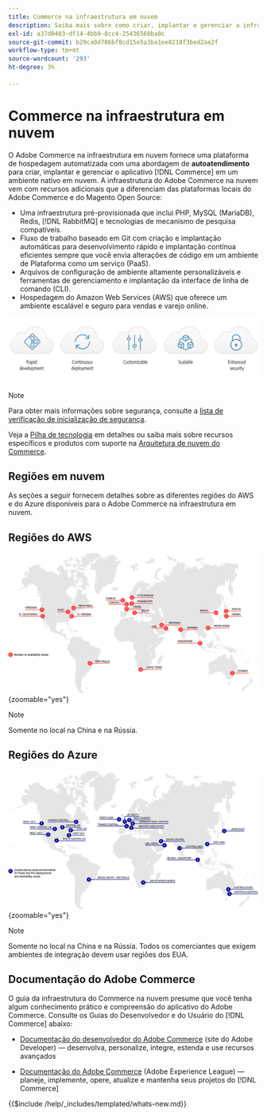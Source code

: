 ```yaml
---
title: Commerce na infraestrutura em nuvem
description: Saiba mais sobre como criar, implantar e gerenciar a infraestrutura do Commerce na nuvem.
exl-id: a37d0403-df14-4bb9-8cc4-25436560ba0c
source-git-commit: b29ca0d786bf8cd15e5a3ba1ee8218f3bed2ae2f
workflow-type: tm+mt
source-wordcount: '293'
ht-degree: 3%

---
```



# Commerce na infraestrutura em nuvem

O Adobe Commerce na infraestrutura em nuvem fornece uma plataforma de hospedagem automatizada com uma abordagem de **autoatendimento** para criar, implantar e gerenciar o aplicativo [!DNL Commerce] em um ambiente nativo em nuvem. A infraestrutura do Adobe Commerce na nuvem vem com recursos adicionais que a diferenciam das plataformas locais do Adobe Commerce e do Magento Open Source:

- Uma infraestrutura pré-provisionada que inclui PHP, MySQL (MariaDB), Redis, [!DNL RabbitMQ] e tecnologias de mecanismo de pesquisa compatíveis.
- Fluxo de trabalho baseado em Git com criação e implantação automáticas para desenvolvimento rápido e implantação contínua eficientes sempre que você envia alterações de código em um ambiente de Plataforma como um serviço (PaaS).
- Arquivos de configuração de ambiente altamente personalizáveis e ferramentas de gerenciamento e implantação da interface de linha de comando (CLI).
- Hospedagem do Amazon Web Services (AWS) que oferece um ambiente escalável e seguro para vendas e varejo online.

![Benefícios da nuvem](../assets/CloudBenefits.svg)

>[!NOTE]
>
>Para obter mais informações sobre segurança, consulte a [lista de verificação de inicialização de segurança](https://experienceleague.adobe.com/pt-br/docs/commerce-on-cloud/user-guide/launch/checklist#security-configuration).

Veja a [Pilha de tecnologia](architecture/tech-stack.md) em detalhes ou saiba mais sobre recursos específicos e produtos com suporte na [Arquitetura de nuvem do Commerce](architecture/cloud-architecture.md).

<div id="recs-overview-body-1"></div>
<div id="recs-overview-body-2"></div>
<div id="recs-overview-body-3"></div>
<div id="recs-overview-body-4"></div>
<div id="recs-overview-body-5"></div>
<div id="recs-overview-body-6"></div>

## Regiões em nuvem

As seções a seguir fornecem detalhes sobre as diferentes regiões do AWS e do Azure disponíveis para o Adobe Commerce na infraestrutura em nuvem.

## Regiões do AWS

![Diagrama mostrando regiões do AWS](../assets/aws-regions.svg){zoomable="yes"}

>[!NOTE]
>
> Somente no local na China e na Rússia.

## Regiões do Azure

![Diagrama mostrando as regiões do Azure](../assets/azure-regions.svg){zoomable="yes"}

>[!NOTE]
>
> Somente no local na China e na Rússia. Todos os comerciantes que exigem ambientes de integração devem usar regiões dos EUA.

## Documentação do Adobe Commerce

O guia da infraestrutura do Commerce na nuvem presume que você tenha algum conhecimento prático e compreensão do aplicativo do Adobe Commerce. Consulte os Guias do Desenvolvedor e do Usuário do [!DNL Commerce] abaixo:

- [Documentação do desenvolvedor do Adobe Commerce](https://developer.adobe.com/commerce/docs/) (site do Adobe Developer) — desenvolva, personalize, integre, estenda e use recursos avançados

- [Documentação do Adobe Commerce](https://experienceleague.adobe.com/docs/commerce.html?lang=pt-BR) (Adobe Experience League) — planeje, implemente, opere, atualize e mantenha seus projetos do [!DNL Commerce]

{{$include /help/_includes/templated/whats-new.md}}

<!-- Last updated from includes: 2025-09-30 14:59:39 -->
